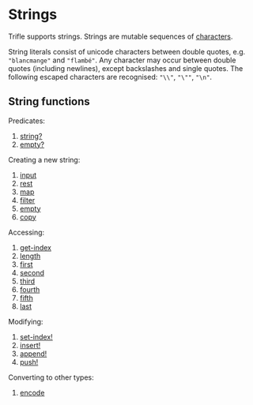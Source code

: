 # Strings

Trifle supports strings. Strings are mutable sequences of
[characters](Characters.md).

String literals consist of unicode characters between double quotes,
e.g. `"blancmange"` and `"flambé"`. Any character may occur between
double quotes (including newlines), except backslashes and single
quotes. The following escaped characters are recognised: `"\\"`,
`"\""`, `"\n"`.

## String functions

Predicates:

1. [string?](Strings-StringPredicate.md)
2. [empty?](Sequences-EmptyPredicate.md)

Creating a new string:

1. [input](Strings-Input.md)
2. [rest](Sequences-Rest.md)
3. [map](Sequences-Map.md)
4. [filter](Sequences-Filter.md)
5. [empty](Sequences-Empty.md)
6. [copy](Sequences-Copy.md)

Accessing:

1. [get-index](Sequences-GetIndex.md)
2. [length](Sequences-Length.md)
3. [first](Sequence-First.md)
4. [second](Sequences-Second.md)
5. [third](Sequences-Third.md)
6. [fourth](Sequences-Fourth.md)
7. [fifth](Sequences-Fifth.md)
8. [last](Sequences-Last.md)

Modifying:

1. [set-index!](Sequences-SetIndex.md)
2. [insert!](Sequences-Insert.md)
3. [append!](Sequences-Append.md)
4. [push!](Sequences-Push.md)

Converting to other types:

1. [encode](Strings-Encode.md)
